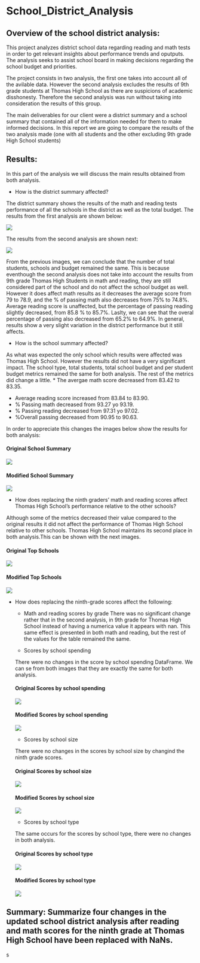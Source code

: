 # School_District_Analysis

## Overview of the school district analysis: 

This project analyzes district school data regarding reading and math tests in order to get relevant insights about performance trends and oputputs. The analysis seeks to assist school board in making decisions regarding the school budget and priorities.

The project consists in two analysis, the first one takes into account all of the avilable data. However the second analysis excludes the results of 9th grade students at Thomas High School as there are suspicions of academic disshonesty. Therefore the second analysis was run without taking into consideration the results of this group.

The main deliverables for our client were a district summary and a school summary that contained all of the information needed for them to make informed decisions. In this report we are going to compare the results of the two analysis made (one with all students and the other excluding 9th grade High School students)



## Results: 

In this part of the analysis we will discuss the main results obtained from both analysis.

* How is the district summary affected?

The district summary shows the results of the math and reading tests performance of all the schools in the district as well as the total budget. 
The results from the first analysis are shown below:

![](Resources/district_summary_original.png)

The results from the second analysis are shown next:

![](Resources/district_summary_modified.png)

From the previous images, we can conclude that the number of total students, schools and budget remained the same. This is because eventhough the second analysis does not take into account the results from 9th grade Thomas High Students in math and reading, they are still considered part of the school and do not affect the school budget as well. However it does affect math results as it decreases the average score from 79 to 78.9, and the % of passing math also decreases from 75% to 74.8%. Average reading score is unaffected, but the percentage of passing reading slightly decreased, from 85.8 % to 85.7%. Laslty, we can see that the overal percentage of passing also decreased from 65.2% to 64.9%.  In general, results show a very slight variation in the district performance but it still affects.


* How is the school summary affected?

As what was expected the only school which results were affected was Thomas High School. However the results did not have a very significant impact. 
The school type, total students, total school budget and per student budget metrics remained the same for both analysis. The rest of the metrics did change a little.      * The avergae math score decreased from 83.42 to 83.35.  
   * Average reading score increased from 83.84 to 83.90.
   * % Passing math decreased from 93.27 yo 93.19.
   * % Passing reading decreased from 97.31 yo 97.02.
   * %Overall passing decreased from 90.95 to 90.63.
  
 In order to appreciate this changes the images below show the results for both analysis:

#### Original School Summary 
![](Resources/school_summary_original.png)

#### Modified School Summary
![](Resources/school_summary_modified.png)



* How does replacing the ninth graders’ math and reading scores affect Thomas High School’s performance relative to the other schools?

Although some of the metrics decreased their value compared to the original results it did not affect the performance of Thomas High School relative to other schools. Thomas High School maintains its second place in both analysis.This can be shown with the next images.

#### Original Top Schools
![](Resources/top_schools_original.png)

#### Modified Top Schools
![](Resources/top_schools_modified.png)


* How does replacing the ninth-grade scores affect the following:
 
    * Math and reading scores by grade
    There was no significant change rather that in the second analysis, in 9th grade for Thomas High School instead of having a numerica value it appears with nan.
    This same effect is presented in both math and reading, but the rest of the values for the table remained the same.
    
    * Scores by school spending
    
    There were no changes in the score by school spending DataFrame. We can se from both images that they are exactly the same for both analysis.
    #### Original Scores by school spending
    ![](Resources/scores_by_spending_original.png)
    
    #### Modified Scores by school spending
    ![](Resources/scores_by_spending_modified.png)
    
    * Scores by school size
    
    There were no changes in the scores by school size by changind the ninth grade scores.
     #### Original Scores by school size
    ![](Resources/scores_school_size_original.png)
    
    #### Modified Scores by school size
    ![](Resources/scores_school_size_modified.png)


    * Scores by school type


    The same occurs for the scores by school type, there were no changes in both analysis.
    #### Original Scores by school type
    ![](Resources/scores_school_type_original.png)
    
    #### Modified Scores by school type
    ![](Resources/scores_school_type_modified.png)
    


## Summary: Summarize four changes in the updated school district analysis after reading and math scores for the ninth grade at Thomas High School have been replaced with NaNs.
s
